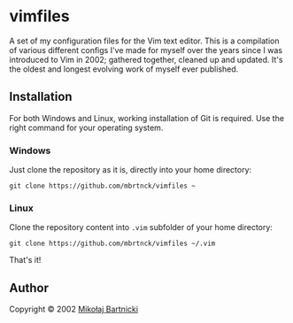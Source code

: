 # vimfiles

A set of my configuration files for the Vim text editor. This is a
compilation of various different configs I've made for myself over the
years since I was introduced to Vim in 2002; gathered together, cleaned
up and updated. It's the oldest and longest evolving work of myself
ever published.

## Installation

For both Windows and Linux, working installation of Git is required. Use
the right command for your operating system.

### Windows

Just clone the repository as it is, directly into your home directory:

    git clone https://github.com/mbrtnck/vimfiles ~

### Linux

Clone the repository content into `.vim` subfolder of your home directory:

    git clone https://github.com/mbrtnck/vimfiles ~/.vim

That's it!

## Author

Copyright &copy; 2002 [Mikołaj Bartnicki](mailto://mikolaj@bartnicki.org)
